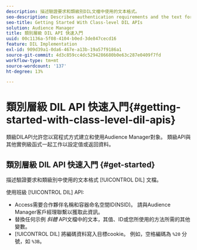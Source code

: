 ```yaml
---
description: 描述驗證要求和類級別DIL文檔中使用的文本格式。
seo-description: Describes authentication requirements and the text formatting used in the class-level DIL documentation.
seo-title: Getting Started With Class-level DIL APIs
solution: Audience Manager
title: 類別層級 DIL API 快速入門
uuid: 00c1136a-5f08-4104-b0ed-3de847cecd16
feature: DIL Implementation
exl-id: 909d39a1-0da6-467e-a13b-19a57f9186a1
source-git-commit: 4d3c859cc4dc5294286680b0e63c287e0409f7fd
workflow-type: tm+mt
source-wordcount: '137'
ht-degree: 13%

---
```


# 類別層級 DIL API 快速入門{#getting-started-with-class-level-dil-apis}

類級DILAPI允許您以寫程式方式建立和使用Audience Manager對象。 類級API與其他實例級函式一起工作以設定值或返回資料。

## 類別層級 DIL API 快速入門 {#get-started}

描述驗證要求和類級別中使用的文本格式 [!UICONTROL DIL] 文檔。

<!-- 

c_class_start.xml

 -->

使用班級 [!UICONTROL DIL] API:

* Access需要合作夥伴名稱和容器命名空間ID(NSID)。 請與Audience Manager客戶經理聯繫以獲取此資訊。
* 替換任何示例 *斜體* API文檔中的文本，其值、ID或您所使用的方法所需的其他變數。
* [!UICONTROL DIL] 將編碼資料寫入目標cookie。 例如，空格編碼為 `%20` 分號，如 `%3B`。
